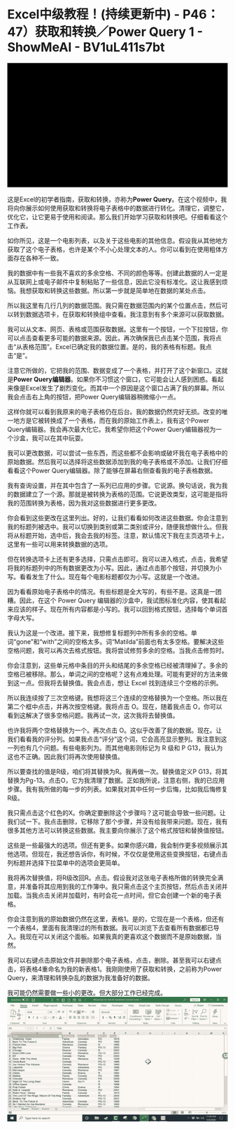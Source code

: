 # Excel中级教程！(持续更新中) - P46：47）获取和转换／Power Query 1 - ShowMeAI - BV1uL411s7bt

![](img/acec3a93d9b497450000e00a04171fff_0.png)

这是Excel的初学者指南，获取和转换，亦称为**Power Query**。在这个视频中，我将向你展示如何使用获取和转换将电子表格中的数据进行转化。清理它，调整它，优化它，让它更易于使用和阅读。那么我们开始学习获取和转换吧。仔细看看这个工作表。

如你所见，这是一个电影列表，以及关于这些电影的其他信息。假设我从其他地方获取了这个电子表格，也许是某个不小心处理文本的人。你可以看到在使用粗体方面存在各种不一致。

我的数据中有一些我不喜欢的多余空格、不同的颜色等等。创建此数据的人一定是从互联网上或电子邮件中复制粘贴了一些信息，因此它没有标准化。这让我感到烦恼。我想获取和转换这些数据。所以第一步就是简单地在数据的某处点击。

所以我这里有几行几列的数据范围。我只需在数据范围内的某个位置点击，然后可以转到数据选项卡，在获取和转换组中查看。我注意到有多个来源可以获取数据。

我可以从文本、网页、表格或范围获取数据。这里有一个按钮，一个下拉按钮，你可以点击查看更多可能的数据来源。因此，再次确保我已点击某个范围，我将点击“从表格范围”。Excel已确定我的数据位置。是的，我的表格有标题。我点击“是”。

注意它所做的，它把我的范围、数据变成了一个表格，并打开了这个新窗口。这就是**Power Query编辑器**。如果你不习惯这个窗口，它可能会让人感到困惑。看起来像是Excel发生了剧烈变化。而其中一个原因是这个窗口占满了我的屏幕。所以我会点击右上角的按钮，把Power Query编辑器稍微缩小一点。

这样你就可以看到我原来的电子表格仍在后台。我的数据仍然完好无损。改变的唯一地方是它被转换成了一个表格，而在我的原始工作表上，我有这个Power Query编辑器。我会再次最大化它。我希望你把这个Power Query编辑器视为一个沙盒，我可以在其中玩耍。

我可以更改数据，可以尝试一些东西，而这些都不会影响或破坏我在电子表格中的原始数据。然后我可以选择将这些数据添加到我的电子表格或不添加。让我们仔细看看这个Power Query编辑器。除了能够在屏幕右侧查看我的电子表格数据。

我有查询设置，并在其中包含了一系列已应用的步骤。它说源。换句话说，我为我的数据建立了一个源。那就是被转换为表格的范围。它说更改类型，这可能是指将我的范围转换为表格，因为我对这些数据进行更多更改。

你会看到这些更改在这里列出。好的，让我们看看如何改进这些数据。你会注意到我的标题列被选中。我可以切换到类别或第二类别或评分，随便我想做什么。但我将从标题开始，选中后，我会去我的标签。注意，默认情况下我在主页选项卡上，这里有一些可以用来转换数据的选项。

但在转换选项卡上还有更多选择，只需点击即可。我可以进入格式，点击，我希望将我的标题列中的所有数据更改为小写。因此，通过点击那个按钮，并切换为小写。看看发生了什么。现在每个电影标题都仅为小写。这就是一个改进。

因为看看原始电子表格中的情况。有些标题是全大写的，有些不是。这真是一团糟。因此，在这个 Power Query 编辑器的沙盒中，我试图标准化内容，使其看起来应该的样子。现在所有内容都是小写的。我可以回到格式按钮，选择每个单词首字母大写。

我认为这是一个改进。接下来，我想修复标题列中所有多余的空格。单词“gone”和“with”之间的空格太多。词“Matilda”前面也有太多空格。要解决这些空格问题，我可以再次去格式按钮。我将尝试修剪多余的空格。当我点击修剪时。

你会注意到，这些单元格中条目的开头和结尾的多余空格已经被清理掉了。多余的空格已被移除。那么，单词之间的空格呢？这有点难处理。可能有更好的方法来做到这一点。但我将去替换值。我会点击，想让 Excel 找到连续三个空格的示例。

所以我连续按了三次空格键。我想将这三个连续的空格替换为一个空格。所以我在第二个框中点击，并再次按空格键。我将点击 O。现在，随着我点击 O，你可以看到这解决了很多空格问题。我再试一次，这次我将去替换值。

也许我将两个空格替换为一个。再次点击 O。这似乎改善了我的数据。现在。让我们看看我的评分列。如果我点击“评分”这个词，它会高亮显示整列。我注意到这一列也有几个问题。有些电影列为。而其他电影则标记为 R 级和 P G13，我认为这也不正确。因此我们将再次使用替换值。

所以要查找的值是R级，咱们将其替换为R。我再做一次。替换值定义P G13，将其替换为Pg-13。点击O，它为我清理了数据。正如我所说，注意右侧，我的已应用步骤。我有我所做的每一步的列表。如果我对其中任何一步后悔，比如我后悔修复R级。

我只需点击这个红色的X。你确定要删除这个步骤吗？这可能会导致一些问题。让我们试一下。我点击删除，它移除了那个步骤，并没有给我带来问题。现在，我有很多其他方法可以转换这些数据。我主要向你展示了这个格式按钮和替换值按钮。

这些是一些最强大的选项。但还有更多。如果你感兴趣，我会制作更多视频展示其他选项。但现在，我还想告诉你，有时候，不仅仅是使用这些变换按钮，右键点击列标题并选择下拉菜单中的选项会更简单。

我将再次替换值，将R级改回R。点击。假设我对这张电子表格所做的转换完全满意，并准备将其应用到我的工作簿中。我只需点击这个主页按钮，然后点击关闭并加载。当我点击关闭并加载时，有时会花一点时间，但它会创建一个新的电子表格。

你会注意到我的原始数据仍然在这里，表格1。是的，它现在是一个表格，但还有一个表格4，里面有我清理过的所有数据。我可以浏览下去查看所有数据都已导入。我现在可以关闭这个面板。如果我真的更喜欢这个数据而不是原始数据，当然。

我可以右键点击原始文件并删除那个电子表格，点击，删除。甚至我可以右键点击，将表格4重命名为我的新表格1。我刚刚使用了获取和转换，之前称为Power Query，来清理和转换杂乱的数据为我准备好的数据。

我可能仍然需要做一些小的更改。但大部分工作已经完成。![](img/acec3a93d9b497450000e00a04171fff_2.png)
